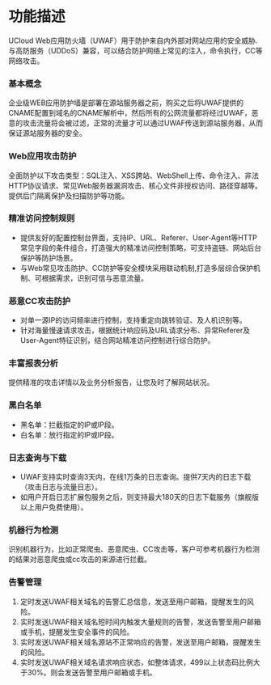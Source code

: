 

# 功能描述
UCloud Web应用防火墙（UWAF）用于防护来自内外部对网站应用的安全威胁.与高防服务（UDDoS）兼容，可以结合防护网络上常见的注入，命令执行，CC等网络攻击。

### 基本概念
企业级WEB应用防护墙是部署在源站服务器之前，购买之后将UWAF提供的CNAME配置到域名的CNAME解析中，然后所有的公网流量都将经过UWAF，恶意的攻击流量将会被过滤，正常的流量才可以通过UWAF传送到源站服务器，从而保证源站服务器的安全。

### Web应用攻击防护
全面防护以下攻击类型：SQL注入、XSS跨站、WebShell上传、命令注入、非法HTTP协议请求、常见Web服务器漏洞攻击、核心文件非授权访问、路径穿越等。提供后门隔离保护及扫描防护等功能。

### 精准访问控制规则
* 提供友好的配置控制台界面，支持IP、URL、Referer、User-Agent等HTTP常见字段的条件组合，打造强大的精准访问控制策略，可支持盗链、网站后台保护等防护场景。
* 与Web常见攻击防护、CC防护等安全模块采用联动机制,打造多层综合保护机制、可根据需求，识别可信与恶意流量。

### 恶意CC攻击防护
* 对单一源IP的访问频率进行控制，支持重定向跳转验证、及人机识别等。
* 针对海量慢速请求攻击，根据统计响应码及URL请求分布、异常Referer及User-Agent特征识别，结合网站精准访问控制进行综合防护。

### 丰富报表分析
提供精准的攻击详情以及业务分析报告，让您及时了解网站状况。

### 黑白名单
* 黑名单：拦截指定的IP或IP段。
* 白名单：放行指定的IP或IP段。

### 日志查询与下载
* UWAF支持实时查询3天内，在线1万条的日志查询。提供7天内的日志下载（攻击日志与流量日志）。
* 如用户开启日志扩展包服务之后，则支持最大180天的日志下载服务（旗舰版以上用户免费使用）。

### 机器行为检测
识别机器行为，比如正常爬虫、恶意爬虫、CC攻击等，客户可参考机器行为检测的结果对恶意爬虫或cc攻击的来源进行拦截。

### 告警管理
1. 定时发送UWAF相关域名的告警汇总信息，发送至用户邮箱，提醒发生的风险。
2. 实时发送UWAF相关域名短时间内触发大量规则的告警，发送告警至用户邮箱或手机，提醒发生安全事件的风险。
3. 实时发送UWAF相关域名源站不正常响应的告警，发送至用户邮箱，提醒发生的风险。
4. 实时发送UWAF相关域名请求响应状态，如整体请求，499以上状态码比例大于30%。则会发送告警至用户邮箱或手机。

